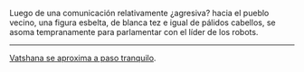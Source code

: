 Luego de una comunicación relativamente ¿agresiva? hacia el pueblo vecino, una figura esbelta, de blanca tez e igual de pálidos cabellos, se asoma tempranamente para parlamentar con el líder de los robots.

---

[Vatshana se aproxima a paso tranquilo](../Kaukel/Vatshana/Aqui%20no%20reinarán%20máquinas.md).